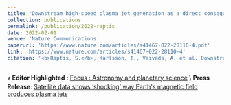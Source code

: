 ```yaml
---
title: "Downstream high-speed plasma jet generation as a direct consequence of shock reformation<small>⭐</small>"
collection: publications
permalink: /publication/2022-raptis
date: 2022-02-01
venue: 'Nature Communications'
paperurl: 'https://www.nature.com/articles/s41467-022-28110-4.pdf'
link: 'https://www.nature.com/articles/s41467-022-28110-4'
citation: '<b>Raptis, S.</b>, Karlsson, T., Vaivads, A. et al. Downstream high-speed plasma jet generation as a direct consequence of shock reformation. Nat Commun 13, 598 (2022). https://doi.org/10.1038/s41467-022-28110-4)'
---
```

**<small>⭐</small> Editor Highlighted** :  [Focus : Astronomy and planetary science](https://www.nature.com/collections/bbhbgahdfd) \\
**Press Release**: [Satellite data shows ‘shocking’ way Earth's magnetic field produces plasma jets](https://www.kth.se/en/aktuellt/nyheter/satellite-data-shows-shocking-way-earth-s-magnetic-field-produces-plasma-jets-1.1139242)
